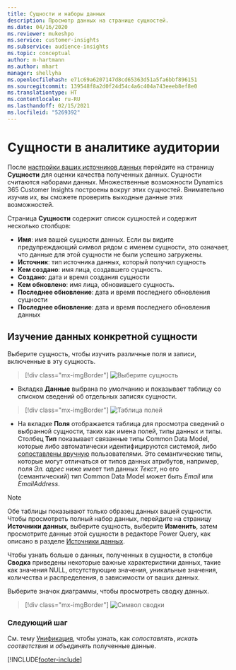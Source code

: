 ```yaml
---
title: Сущности и наборы данных
description: Просмотр данных на странице сущностей.
ms.date: 04/16/2020
ms.reviewer: mukeshpo
ms.service: customer-insights
ms.subservice: audience-insights
ms.topic: conceptual
author: m-hartmann
ms.author: mhart
manager: shellyha
ms.openlocfilehash: e71c69a6207147d8cd65363d51a5fa6bbf896151
ms.sourcegitcommit: 139548f8a2d0f24d54c4a6c404a743eeeb8ef8e0
ms.translationtype: HT
ms.contentlocale: ru-RU
ms.lasthandoff: 02/15/2021
ms.locfileid: "5269392"
---
```

# <a name="entities-in-audience-insights"></a>Сущности в аналитике аудитории

После [настройки ваших источников данных](data-sources.md) перейдите на страницу **Сущности** для оценки качества полученных данных. Сущности считаются наборами данных. Множественные возможности Dynamics 365 Customer Insights построены вокруг этих сущностей. Внимательно изучив их, вы сможете проверить выходные данные этих возможностей.

Страница **Сущности** содержит список сущностей и содержит несколько столбцов:

- **Имя**: имя вашей сущности данных. Если вы видите предупреждающий символ рядом с именем сущности, это означает, что данные для этой сущности не были успешно загружены.
- **Источник**: тип источника данных, который получил сущность
- **Кем создано**: имя лица, создавшего сущность.
- **Создано**: дата и время создания сущности
- **Кем обновлено**: имя лица, обновившего сущность.
- **Последнее обновление**: дата и время последнего обновления сущности
- **Последнее обновление**: дата и время последнего обновления данных

## <a name="exploring-a-specific-entitys-data"></a>Изучение данных конкретной сущности

Выберите сущность, чтобы изучить различные поля и записи, включенные в эту сущность.

> [!div class="mx-imgBorder"]
> ![Выберите сущность](media/data-manager-entities-data.png "Выберите сущность")

- Вкладка **Данные** выбрана по умолчанию и показывает таблицу со списком сведений об отдельных записях сущности.

> [!div class="mx-imgBorder"]
> ![Таблица полей](media/data-manager-entities-fields.PNG "Таблица полей")

- На вкладке **Поля** отображается таблица для просмотра сведений о выбранной сущности, таких как имена полей, типы данных и типы. Столбец **Тип** показывает связанные типы Common Data Model, которые либо автоматически идентифицируются системой, либо [сопоставлены вручную](map-entities.md) пользователями. Это семантические типы, которые могут отличаться от типов данных атрибутов, например, поля *Эл. адрес* ниже имеет тип данных *Текст*, но его (семантический) тип Common Data Model может быть *Email* или *EmailAddress*.

> [!NOTE]
> Обе таблицы показывают только образец данных вашей сущности. Чтобы просмотреть полный набор данных, перейдите на страницу **Источники данных**, выберите сущность, выберите **Изменить**, затем просмотрите данные этой сущности в редакторе Power Query, как описано в разделе [Источники данных](data-sources.md).

Чтобы узнать больше о данных, полученных в сущности, в столбце **Сводка** приведены некоторые важные характеристики данных, такие как значения NULL, отсутствующие значения, уникальные значения, количества и распределения, в зависимости от ваших данных.

Выберите значок диаграммы, чтобы просмотреть сводку данных.

> [!div class="mx-imgBorder"]
> ![Символ сводки](media/data-manager-entities-summary.png "Таблица сводки данных")

### <a name="next-step"></a>Следующий шаг

См. тему [Унификация](data-unification.md), чтобы узнать, как *сопоставлять*, *искать соответствия* и *объединять* полученные данные.


[!INCLUDE[footer-include](../includes/footer-banner.md)]